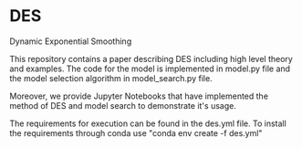 # DES
Dynamic Exponential Smoothing

This repository contains a paper describing DES including high level theory and examples. The code for the model is implemented in model.py file and the model selection algorithm in model_search.py file.

Moreover, we provide Jupyter Notebooks that have implemented the method of DES and model search to demonstrate it's usage.

The requirements for execution can be found in the des.yml file. To install the requirements through conda use "conda env create -f des.yml"

